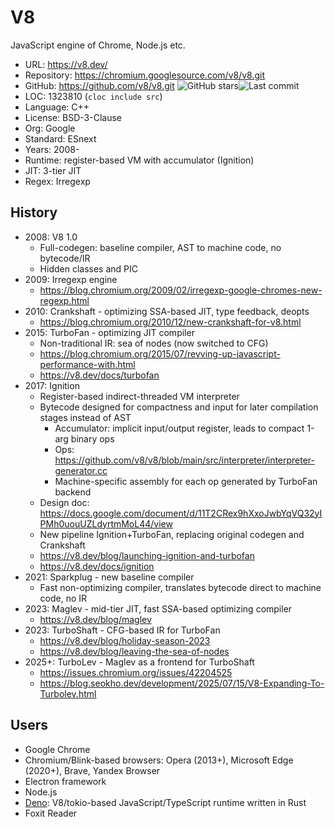 # V8

JavaScript engine of Chrome, Node.js etc.

* URL:        https://v8.dev/
* Repository: https://chromium.googlesource.com/v8/v8.git
* GitHub:     https://github.com/v8/v8.git <img src="https://img.shields.io/github/stars/v8/v8?label=&style=flat-square" alt="GitHub stars" title="GitHub stars"><img src="https://img.shields.io/github/last-commit/v8/v8?label=&style=flat-square" alt="Last commit" title="Last commit">
* LOC:        1323810 (`cloc include src`)
* Language:   C++
* License:    BSD-3-Clause
* Org:        Google
* Standard:   ESnext
* Years:      2008-
* Runtime:    register-based VM with accumulator (Ignition)
* JIT:        3-tier JIT
* Regex:      Irregexp

## History

* 2008: V8 1.0
  * Full-codegen: baseline compiler, AST to machine code, no bytecode/IR
  * Hidden classes and PIC
* 2009: Irregexp engine
  * https://blog.chromium.org/2009/02/irregexp-google-chromes-new-regexp.html
* 2010: Crankshaft - optimizing SSA-based JIT, type feedback, deopts
  * https://blog.chromium.org/2010/12/new-crankshaft-for-v8.html
* 2015: TurboFan - optimizing JIT compiler
  * Non-traditional IR: sea of nodes (now switched to CFG)
  * https://blog.chromium.org/2015/07/revving-up-javascript-performance-with.html
  * https://v8.dev/docs/turbofan
* 2017: Ignition
  * Register-based indirect-threaded VM interpreter
  * Bytecode designed for compactness and input for later compilation stages instead of AST
    * Accumulator: implicit input/output register, leads to compact 1-arg binary ops
    * Ops: https://github.com/v8/v8/blob/main/src/interpreter/interpreter-generator.cc
    * Machine-specific assembly for each op generated by TurboFan backend
  * Design doc: https://docs.google.com/document/d/11T2CRex9hXxoJwbYqVQ32yIPMh0uouUZLdyrtmMoL44/view
  * New pipeline Ignition+TurboFan, replacing original codegen and Crankshaft
  * https://v8.dev/blog/launching-ignition-and-turbofan
  * https://v8.dev/docs/ignition
* 2021: Sparkplug - new baseline compiler
  * Fast non-optimizing compiler, translates bytecode direct to machine code, no IR
* 2023: Maglev - mid-tier JIT, fast SSA-based optimizing compiler
  * https://v8.dev/blog/maglev
* 2023: TurboShaft - CFG-based IR for TurboFan
  * https://v8.dev/blog/holiday-season-2023
  * https://v8.dev/blog/leaving-the-sea-of-nodes
* 2025+: TurboLev - Maglev as a frontend for TurboShaft
  * https://issues.chromium.org/issues/42204525
  * https://blog.seokho.dev/development/2025/07/15/V8-Expanding-To-Turbolev.html

## Users

* Google Chrome
* Chromium/Blink-based browsers: Opera (2013+), Microsoft Edge (2020+), Brave, Yandex Browser
* Electron framework
* Node.js
* [Deno](https://github.com/denoland/deno): V8/tokio-based JavaScript/TypeScript runtime written in Rust
* Foxit Reader

<!--
v8-baseline: ./v8 --no-turbofan --no-maglev
v8-maglev: ./v8 --no-turbofan
-->
